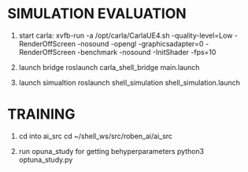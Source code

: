 # SIMULATION EVALUATION

1. start carla:
     xvfb-run -a /opt/carla/CarlaUE4.sh -quality-level=Low -RenderOffScreen -nosound -opengl   -graphicsadapter=0   -RenderOffScreen   -benchmark   -nosound   -InitShader -fps=10


2. launch bridge
    roslaunch carla_shell_bridge main.launch
3. launch simualtion
    roslaunch shell_simulation shell_simulation.launch 


# TRAINING
1. cd into ai_src
    cd ~/shell_ws/src/roben_ai/ai_src

2. run opuna_study for getting behyperparameters
    python3 optuna_study.py